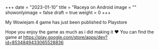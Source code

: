 +++
date = "2023-01-10"
title = "Raceya on Android
image = ""
showonlyimage = false
draft = true
weight = 0
+++

My Wowiejam 4 game has just been published to Playstore
<!--more-->
Hope you enjoy the game as much as i did making it ♥️
You can find the game at
https://play.google.com/store/apps/dev?id=8534849433065528836
